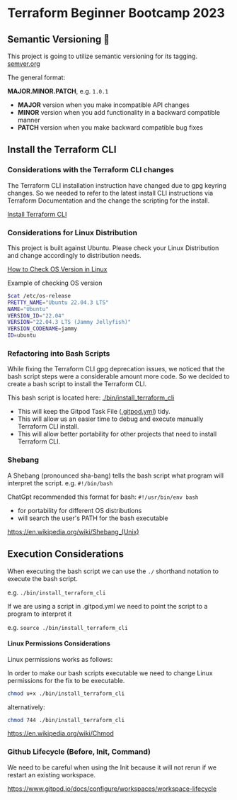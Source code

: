 # Terraform Beginner Bootcamp 2023

## Semantic Versioning :mage:

This project is going to utilize semantic versioning for its tagging.
[semver.org](https://semver.org/)

The general format:

 **MAJOR.MINOR.PATCH**, e.g. `1.0.1`

- **MAJOR** version when you make incompatible API changes
- **MINOR** version when you add functionality in a backward compatible manner
- **PATCH** version when you make backward compatible bug fixes

## Install the Terraform CLI

### Considerations with the Terraform CLI changes
The Terraform CLI installation instruction have changed due to gpg keyring changes. So we needed to refer to the latest install CLI instructions via Terraform Documentation and the change the scripting for the install.

[Install Terraform CLI](https://developer.hashicorp.com/terraform/tutorials/aws-get-started/install-cli)

### Considerations for Linux Distribution 

This project is built against Ubuntu.
Please check your Linux Distribution 
and change accordingly to distribution needs.

[How to Check OS Version in Linux](https://www.cyberciti.biz/faq/how-to-check-os-version-in-linux-command-line/)

Example of checking OS version
```sh
$cat /etc/os-release
PRETTY_NAME="Ubuntu 22.04.3 LTS"
NAME="Ubuntu"
VERSION_ID="22.04"
VERSION="22.04.3 LTS (Jammy Jellyfish)"
VERSION_CODENAME=jammy
ID=ubuntu
```


### Refactoring into Bash Scripts

While fixing the Terraform CLI gpg deprecation issues, we noticed that the bash script steps were a considerable amount more code. So we decided to create a bash script to install the Terraform CLI.

This bash script is located here: [./bin/install_terraform_cli](./bin/install_terraform_cli.sh)

- This will keep the Gitpod Task File ([.gitpod.yml](gitpod.yml)) tidy.
- This will allow us an easier time to debug and execute manually Terraform CLI install.
- This will allow better portability for other projects that need to install Terraform CLI. 

### Shebang

A Shebang (pronounced sha-bang) tells the bash script what program will interpret the script. e.g. `#!/bin/bash`

ChatGpt recommended this format for bash: `#!/usr/bin/env bash`

- for portability for different OS distributions
- will search the user's PATH for the bash executable

https://en.wikipedia.org/wiki/Shebang_(Unix)


## Execution Considerations

When executing the bash script we can use the `./` shorthand notation to execute the bash script.

e.g.    `./bin/install_terraform_cli`

If we are using a script in .gitpod.yml we need to point the script  to a program to interpret it

e.g.   `source ./bin/install_terraform_cli`

#### Linux Permissions Considerations

Linux permissions works as follows:

In order to make our bash scripts executable we need to change Linux permissions for the fix to be executable.

```sh
chmod u+x ./bin/install_terraform_cli
```
alternatively:

```sh
chmod 744 ./bin/install_terraform_cli
```
https://en.wikipedia.org/wiki/Chmod


### Github Lifecycle (Before, Init, Command)

We need to be careful when using the Init because it will not rerun if we restart an existing workspace.

https://www.gitpod.io/docs/configure/workspaces/workspace-lifecycle

